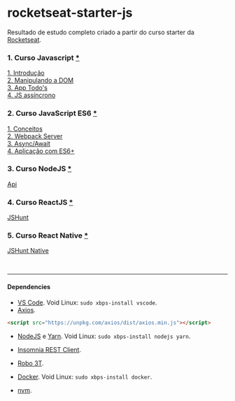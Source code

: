 # rocketseat-starter-js
Resultado de estudo completo criado a partir do curso starter da <a href="https://rocketseat.com.br/">Rocketseat</a>.

### 1. Curso Javascript <a href="https://github.com/edn9/rocketseat-starter-js/tree/master/Curso%20JavaScript">*</a>
<a href="https://github.com/edn9/rocketseat-starter-js/tree/master/Curso%20JavaScript/mod1">1. Introdução</a>
<br><a href="https://github.com/edn9/rocketseat-starter-js/tree/master/Curso%20JavaScript/mod2">2. Manipulando a DOM</a>
<br><a href="https://github.com/edn9/rocketseat-starter-js/tree/master/Curso%20JavaScript/mod3">3. App Todo's</a>
<br><a href="https://github.com/edn9/rocketseat-starter-js/tree/master/Curso%20JavaScript/mod4">4. JS assíncrono</a>

### 2. Curso JavaScript ES6 <a href="https://github.com/edn9/rocketseat-starter-js/tree/master/Curso%20JavaScript%20ES6">*</a>
<a href="https://github.com/edn9/rocketseat-starter-js/tree/master/Curso%20JavaScript%20ES6/mod1">1. Conceitos</a>
<br><a href="https://github.com/edn9/rocketseat-starter-js/tree/master/Curso%20JavaScript%20ES6/mod2">2. Webpack Server</a>
<br><a href="https://github.com/edn9/rocketseat-starter-js/tree/master/Curso%20JavaScript%20ES6/mod3">3. Async/Await</a>
<br><a href="https://github.com/edn9/rocketseat-starter-js/tree/master/Curso%20JavaScript%20ES6/mod4">4. Aplicação com ES6+</a>

### 3. Curso NodeJS <a href="https://github.com/edn9/rocketseat-starter-js/tree/master/Curso%20NodeJS">*</a>
<a href="https://github.com/edn9/rocketseat-starter-js/tree/master/Curso%20NodeJS/node-api">Api</a>

### 4. Curso ReactJS <a href="https://github.com/edn9/rocketseat-starter-js/tree/master/Curso%20ReactJS">*</a>
<a href="https://github.com/edn9/rocketseat-starter-js/tree/master/Curso%20ReactJS/huntweb">JSHunt</a>

### 5. Curso React Native <a href="https://github.com/edn9/rocketseat-starter-js/tree/master/Curso%20React%20Native">*</a>
<a href="https://github.com/edn9/rocketseat-starter-js/tree/master/Curso%20React%20Native/hunt">JSHunt Native</a>

<br>

---
#### Dependencies
- <a href="https://code.visualstudio.com/">VS Code</a>. Void Linux: `sudo xbps-install vscode`.
- <a href="https://github.com/axios/axios">Axios</a>.
```html
<script src="https://unpkg.com/axios/dist/axios.min.js"></script>
```
- <a href="https://nodejs.org/en/">NodeJS</a> e <a href="https://yarnpkg.com/pt-BR/">Yarn</a>. Void Linux: `sudo xbps-install nodejs yarn`.

- <a href="https://insomnia.rest/">Insomnia REST Client</a>.
- <a href="https://robomongo.org/">Robo 3T</a>.
- <a href="https://www.docker.com/">Docker</a>. Void Linux: `sudo xbps-install docker`.
- <a href="https://github.com/nvm-sh/nvm">nvm</a>.
